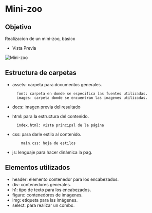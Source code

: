 # Mini-zoo


## Objetivo

Realizacion de un mini-zoo, básico

* Vista Previa

![Mini-zoo]()

## Estructura de carpetas

* assets: carpeta para documentos generales.


        font: carpeta en donde se especifica las fuentes utilizadas.
        images: carpeta donde se encuentran las imagenes utilizadas.
* docs: imagen previa del resultado
* html: para la estructura del contenido.

        index.html: vista principal de la página
* css: para darle estilo al contenido.
     
          main.css: hoja de estilos
* js: lenguaje para hacer dinámica la pag.


## Elementos utilizados

* header: elemento contenedor para los encabezados.
* div: contenedores generales.
* h1: tipo de texto para los encabezados.
* figure: contenedores de imágenes.
* img: etiqueta para las imágenes.
* select: para realizar un combo.
